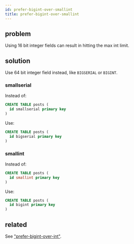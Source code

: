 ```yaml
---
id: prefer-bigint-over-smallint
title: prefer-bigint-over-smallint
---
```



## problem

Using 16 bit integer fields can result in hitting the max int limit.

## solution

Use 64 bit integer field instead, like `BIGSERIAL` or `BIGINT`.


### smallserial

Instead of:

```sql
CREATE TABLE posts (
  id smallserial primary key
)
```

Use:

```sql
CREATE TABLE posts (
  id bigserial primary key
)
```


### smallint

Instead of:

```sql
CREATE TABLE posts (
  id smallint primary key
)
```

Use:

```sql
CREATE TABLE posts (
  id bigint primary key
)
```

## related

See ["prefer-bigint-over-int"](./prefer-bigint-over-int.md).
